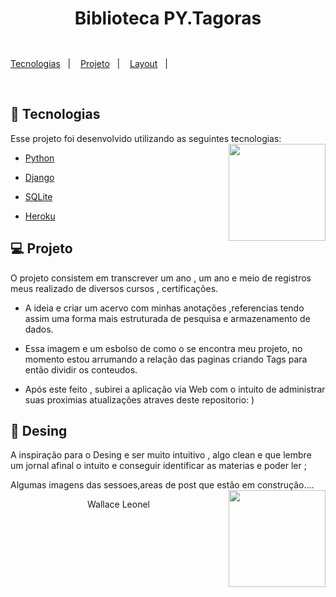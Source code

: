 <h1 align="center">
  Biblioteca PY.Tagoras  
  </h1>                                                   


                                                     
<h2 align="center";>
   <img src="">
</h2>


<p align="center">
  
  <a href="#rocket-tecnologias">Tecnologias</a>&nbsp;&nbsp;&nbsp;|&nbsp;&nbsp;&nbsp;
  <a href="#-projeto">Projeto</a>&nbsp;&nbsp;&nbsp;|&nbsp;&nbsp;&nbsp;
  <a href="#-layout">Layout</a>&nbsp;&nbsp;&nbsp;|&nbsp;&nbsp;&nbsp;
 
<br>
 
  
  
## 🚀 Tecnologias

Esse projeto foi desenvolvido utilizando as seguintes tecnologias:
  <img src="https://cdn-icons-png.flaticon.com/512/2201/2201228.png"  align="right" width="155">
  
- [Python](https://www.python.org/)
  
- [Django](https://www.djangoproject.com/)
  
- [SQLite](https://www.sqlite.org/index.html)
  
- [Heroku](https://devcenter.heroku.com/categories/reference)

  

## 💻 Projeto
  
  O projeto consistem em transcrever um ano , um ano e meio de registros meus realizado de diversos cursos , certificações. 

  - A ideia e criar um acervo com minhas anotações ,referencias tendo assim uma forma mais estruturada de pesquisa e armazenamento de dados.
  
  - Essa imagem e um esbolso de como o se encontra meu projeto, no momento estou arrumando a relação das paginas criando Tags para então dividir os conteudos.
  
  - Após este feito , subirei a aplicação via Web com o intuito de administrar suas proximias atualizações atraves deste repositorio: ) 
  
  
  
## 🔖 Desing
  
  A inspiração para o Desing e ser muito intuitivo , algo clean e que lembre um jornal afinal o intuito e conseguir identificar as materias e poder ler ;
  
  Algumas imagens das sessoes,areas de post que estão em construção....
    <img src="https://cdn-icons-png.flaticon.com/512/1275/1275442.png"  align="right" width="155">
  

<p align="center">Wallace Leonel </p>
 
